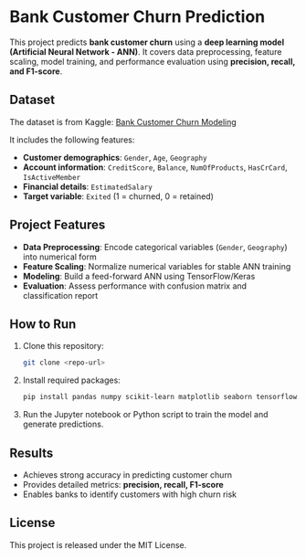 # Bank Customer Churn Prediction

This project predicts **bank customer churn** using a **deep learning model (Artificial Neural Network - ANN)**. It covers data preprocessing, feature scaling, model training, and performance evaluation using **precision, recall, and F1-score**.

## Dataset

The dataset is from Kaggle: [Bank Customer Churn Modeling](https://www.kaggle.com/barelydedicated/bank-customer-churn-modeling)

It includes the following features:

* **Customer demographics**: `Gender`, `Age`, `Geography`
* **Account information**: `CreditScore`, `Balance`, `NumOfProducts`, `HasCrCard`, `IsActiveMember`
* **Financial details**: `EstimatedSalary`
* **Target variable**: `Exited` (1 = churned, 0 = retained)

## Project Features

* **Data Preprocessing**: Encode categorical variables (`Gender`, `Geography`) into numerical form
* **Feature Scaling**: Normalize numerical variables for stable ANN training
* **Modeling**: Build a feed-forward ANN using TensorFlow/Keras
* **Evaluation**: Assess performance with confusion matrix and classification report

## How to Run

1. Clone this repository:

   ```bash
   git clone <repo-url>
   ```

2. Install required packages:

   ```bash
   pip install pandas numpy scikit-learn matplotlib seaborn tensorflow
   ```

3. Run the Jupyter notebook or Python script to train the model and generate predictions.

## Results

* Achieves strong accuracy in predicting customer churn
* Provides detailed metrics: **precision, recall, F1-score**
* Enables banks to identify customers with high churn risk

## License

This project is released under the MIT License.
